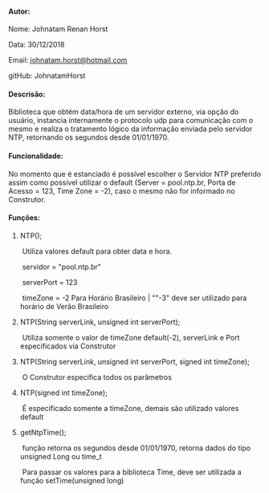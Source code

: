 #### Autor:

Nome: Johnatam Renan Horst

Data: 30/12/2018

Email: johnatam.horst@hotmail.com

gitHub: JohnatamHorst

#### Descrisão:

Biblioteca que obtém data/hora de um servidor externo, via opção do usuário, instancia internamente o protocolo udp para comunicação com o mesmo e realiza o tratamento lógico da informação enviada pelo servidor NTP, retornando os segundos desde 01/01/1970.

#### Funcionalidade:

No momento que é estanciado é possível escolher o Servidor NTP preferido assim como possível utilizar o  default (Server = pool.ntp.br, Porta de Acesso = 123, Time Zone =  -2), caso o mesmo não for informado no Construtor.

#### Funções:

1. NTP();

   ​	Utiliza valores default para obter data e hora.

   ​	servidor = "pool.ntp.br"

   ​	serverPort = 123

   ​	timeZone = -2  Para Horário Brasileiro | ""-3" deve ser utilizado para horário de Verão Brasileiro 

2. NTP(String serverLink, unsigned int serverPort);

   ​	Utiliza somente o valor de timeZone default(-2), serverLink e Port especificados via Construtor

3. NTP(String serverLink, unsigned int serverPort, signed int timeZone);

   ​	O Construtor especifica todos os parâmetros

4. NTP(signed int timeZone);

   ​	É especificado somente a timeZone, demais são utilizado valores default	

5. getNtpTime();

   ​	função retorna os segundos desde 01/01/1970, retorna dados do tipo unsigned Long ou time_t



   ​	Para passar os valores para a biblioteca Time, deve ser utilizada a função setTime(unsigned long)




